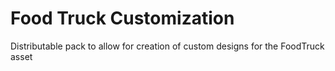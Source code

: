 # Food Truck Customization
Distributable pack to allow for creation of custom designs for the FoodTruck asset
